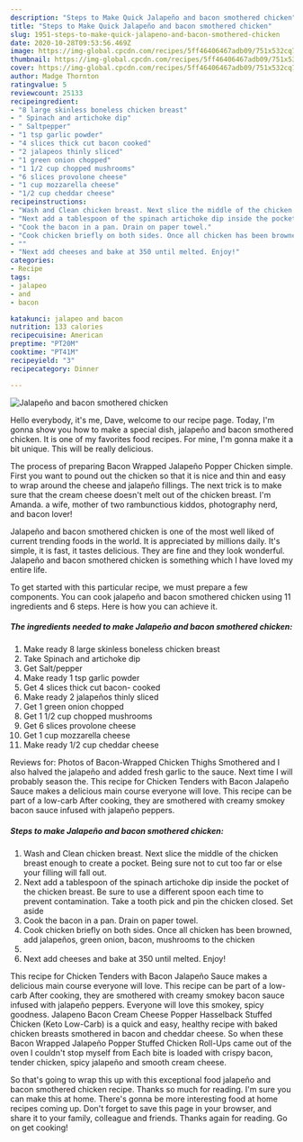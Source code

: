 ```yaml
---
description: "Steps to Make Quick Jalapeño and bacon smothered chicken"
title: "Steps to Make Quick Jalapeño and bacon smothered chicken"
slug: 1951-steps-to-make-quick-jalapeno-and-bacon-smothered-chicken
date: 2020-10-28T09:53:56.469Z
image: https://img-global.cpcdn.com/recipes/5ff46406467adb09/751x532cq70/jalapeno-and-bacon-smothered-chicken-recipe-main-photo.jpg
thumbnail: https://img-global.cpcdn.com/recipes/5ff46406467adb09/751x532cq70/jalapeno-and-bacon-smothered-chicken-recipe-main-photo.jpg
cover: https://img-global.cpcdn.com/recipes/5ff46406467adb09/751x532cq70/jalapeno-and-bacon-smothered-chicken-recipe-main-photo.jpg
author: Madge Thornton
ratingvalue: 5
reviewcount: 25133
recipeingredient:
- "8 large skinless boneless chicken breast"
- " Spinach and artichoke dip"
- " Saltpepper"
- "1 tsp garlic powder"
- "4 slices thick cut bacon cooked"
- "2 jalapeos thinly sliced"
- "1 green onion chopped"
- "1 1/2 cup chopped mushrooms"
- "6 slices provolone cheese"
- "1 cup mozzarella cheese"
- "1/2 cup cheddar cheese"
recipeinstructions:
- "Wash and Clean chicken breast. Next slice the middle of the chicken breast enough to create a pocket. Being sure not to cut too far or else your filling will fall out."
- "Next add a tablespoon of the spinach artichoke dip inside the pocket of the chicken breast. Be sure to use a different spoon each time to prevent contamination. Take a tooth pick and pin the chicken closed. Set aside"
- "Cook the bacon in a pan. Drain on paper towel."
- "Cook chicken briefly on both sides. Once all chicken has been browned, add jalapeños, green onion, bacon, mushrooms to the chicken"
- ""
- "Next add cheeses and bake at 350 until melted. Enjoy!"
categories:
- Recipe
tags:
- jalapeo
- and
- bacon

katakunci: jalapeo and bacon 
nutrition: 133 calories
recipecuisine: American
preptime: "PT20M"
cooktime: "PT41M"
recipeyield: "3"
recipecategory: Dinner

---
```



![Jalapeño and bacon smothered chicken](https://img-global.cpcdn.com/recipes/5ff46406467adb09/751x532cq70/jalapeno-and-bacon-smothered-chicken-recipe-main-photo.jpg)

Hello everybody, it's me, Dave, welcome to our recipe page. Today, I'm gonna show you how to make a special dish, jalapeño and bacon smothered chicken. It is one of my favorites food recipes. For mine, I'm gonna make it a bit unique. This will be really delicious.

The process of preparing Bacon Wrapped Jalapeño Popper Chicken simple. First you want to pound out the chicken so that it is nice and thin and easy to wrap around the cheese and jalapeño fillings. The next trick is to make sure that the cream cheese doesn&#39;t melt out of the chicken breast. I&#39;m Amanda. a wife, mother of two rambunctious kiddos, photography nerd, and bacon lover!

Jalapeño and bacon smothered chicken is one of the most well liked of current trending foods in the world. It is appreciated by millions daily. It's simple, it is fast, it tastes delicious. They are fine and they look wonderful. Jalapeño and bacon smothered chicken is something which I have loved my entire life.


To get started with this particular recipe, we must prepare a few components. You can cook jalapeño and bacon smothered chicken using 11 ingredients and 6 steps. Here is how you can achieve it.

<!--inarticleads1-->

##### The ingredients needed to make Jalapeño and bacon smothered chicken:

1. Make ready 8 large skinless boneless chicken breast
1. Take  Spinach and artichoke dip
1. Get  Salt/pepper
1. Make ready 1 tsp garlic powder
1. Get 4 slices thick cut bacon- cooked
1. Make ready 2 jalapeños thinly sliced
1. Get 1 green onion chopped
1. Get 1 1/2 cup chopped mushrooms
1. Get 6 slices provolone cheese
1. Get 1 cup mozzarella cheese
1. Make ready 1/2 cup cheddar cheese


Reviews for: Photos of Bacon-Wrapped Chicken Thighs Smothered and I also halved the jalapeño and added fresh garlic to the sauce. Next time I will probably season the. This recipe for Chicken Tenders with Bacon Jalapeño Sauce makes a delicious main course everyone will love. This recipe can be part of a low-carb After cooking, they are smothered with creamy smokey bacon sauce infused with jalapeño peppers. 

<!--inarticleads2-->

##### Steps to make Jalapeño and bacon smothered chicken:

1. Wash and Clean chicken breast. Next slice the middle of the chicken breast enough to create a pocket. Being sure not to cut too far or else your filling will fall out.
1. Next add a tablespoon of the spinach artichoke dip inside the pocket of the chicken breast. Be sure to use a different spoon each time to prevent contamination. Take a tooth pick and pin the chicken closed. Set aside
1. Cook the bacon in a pan. Drain on paper towel.
1. Cook chicken briefly on both sides. Once all chicken has been browned, add jalapeños, green onion, bacon, mushrooms to the chicken
1. 
1. Next add cheeses and bake at 350 until melted. Enjoy!


This recipe for Chicken Tenders with Bacon Jalapeño Sauce makes a delicious main course everyone will love. This recipe can be part of a low-carb After cooking, they are smothered with creamy smokey bacon sauce infused with jalapeño peppers. Everyone will love this smokey, spicy goodness. Jalapeno Bacon Cream Cheese Popper Hasselback Stuffed Chicken (Keto Low-Carb) is a quick and easy, healthy recipe with baked chicken breasts smothered in bacon and cheddar cheese. So when these Bacon Wrapped Jalapeño Popper Stuffed Chicken Roll-Ups came out of the oven I couldn&#39;t stop myself from Each bite is loaded with crispy bacon, tender chicken, spicy jalapeño and smooth cream cheese. 

So that's going to wrap this up with this exceptional food jalapeño and bacon smothered chicken recipe. Thanks so much for reading. I'm sure you can make this at home. There's gonna be more interesting food at home recipes coming up. Don't forget to save this page in your browser, and share it to your family, colleague and friends. Thanks again for reading. Go on get cooking!
